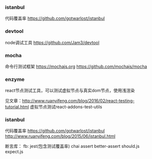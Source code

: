 ### istanbul
代码覆盖率
https://github.com/gotwarlost/istanbul

### devtool
node调试工具
https://github.com/Jam3/devtool

### mocha
命令行测试框架
https://mochajs.org
https://github.com/mochajs/mocha

### enzyme
react节点测试工具，可以测试虚拟节点与真实dom节点，使用浅渲染

见文章：http://www.ruanyifeng.com/blog/2016/02/react-testing-tutorial.html
虚拟节点测试react-addons-test-utils

### istanbul
代码覆盖率
https://github.com/gotwarlost/istanbul
http://www.ruanyifeng.com/blog/2015/06/istanbul.html

断言库：
fb: jest(包含测试覆盖率)
chai
assert
better-assert
should.js
expect.js
